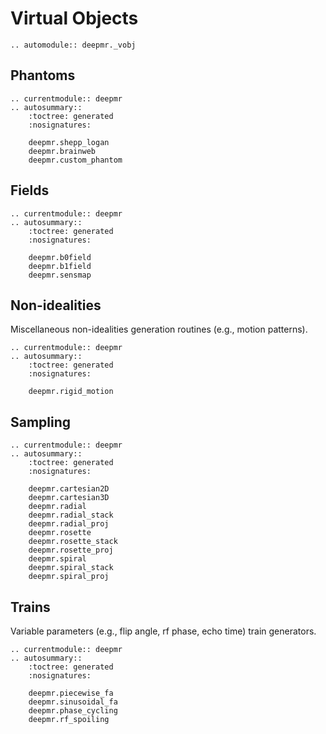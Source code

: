 # Virtual Objects

```{eval-rst}
.. automodule:: deepmr._vobj
```

## Phantoms
```{eval-rst}
.. currentmodule:: deepmr
.. autosummary::
	:toctree: generated
	:nosignatures:
	
	deepmr.shepp_logan
	deepmr.brainweb
	deepmr.custom_phantom
```

## Fields
```{eval-rst}
.. currentmodule:: deepmr
.. autosummary::
	:toctree: generated
	:nosignatures:
	
	deepmr.b0field
	deepmr.b1field
	deepmr.sensmap
```

## Non-idealities
Miscellaneous non-idealities generation routines (e.g., motion patterns).
```{eval-rst}
.. currentmodule:: deepmr
.. autosummary::
	:toctree: generated
	:nosignatures:
	
	deepmr.rigid_motion
```

## Sampling
```{eval-rst}
.. currentmodule:: deepmr
.. autosummary::
	:toctree: generated
	:nosignatures:
	
	deepmr.cartesian2D
	deepmr.cartesian3D
	deepmr.radial
	deepmr.radial_stack
	deepmr.radial_proj
	deepmr.rosette
	deepmr.rosette_stack
	deepmr.rosette_proj
	deepmr.spiral
	deepmr.spiral_stack
	deepmr.spiral_proj
```

## Trains
Variable parameters (e.g., flip angle, rf phase, echo time) train generators.
```{eval-rst}
.. currentmodule:: deepmr
.. autosummary::
	:toctree: generated
	:nosignatures:
	
	deepmr.piecewise_fa
	deepmr.sinusoidal_fa
	deepmr.phase_cycling
	deepmr.rf_spoiling
```